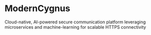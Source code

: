 # ModernCygnus
Cloud-native, AI-powered secure communication platform leveraging microservices and machine-learning for scalable HTTPS connectivity
